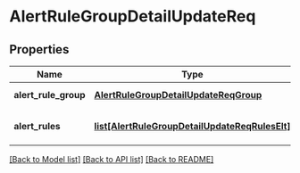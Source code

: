 # AlertRuleGroupDetailUpdateReq

## Properties
Name | Type | Description | Notes
------------ | ------------- | ------------- | -------------
**alert_rule_group** | [**AlertRuleGroupDetailUpdateReqGroup**](AlertRuleGroupDetailUpdateReqGroup.md) | alert rule group | [optional] 
**alert_rules** | [**list[AlertRuleGroupDetailUpdateReqRulesElt]**](AlertRuleGroupDetailUpdateReqRulesElt.md) | alert rule group members | [optional] 

[[Back to Model list]](../README.md#documentation-for-models) [[Back to API list]](../README.md#documentation-for-api-endpoints) [[Back to README]](../README.md)


